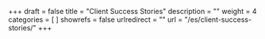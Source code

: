 +++
draft 			= false
title 			= "Client Success Stories"
description		= ""
weight			= 4
categories		= [ ]
showrefs		= false
urlredirect		= ""
url	 			= "/es/client-success-stories/"
+++
